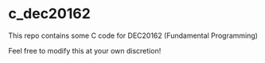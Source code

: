 # c_dec20162
This repo contains some C code for DEC20162 (Fundamental Programming)

Feel free to modify this at your own discretion!
